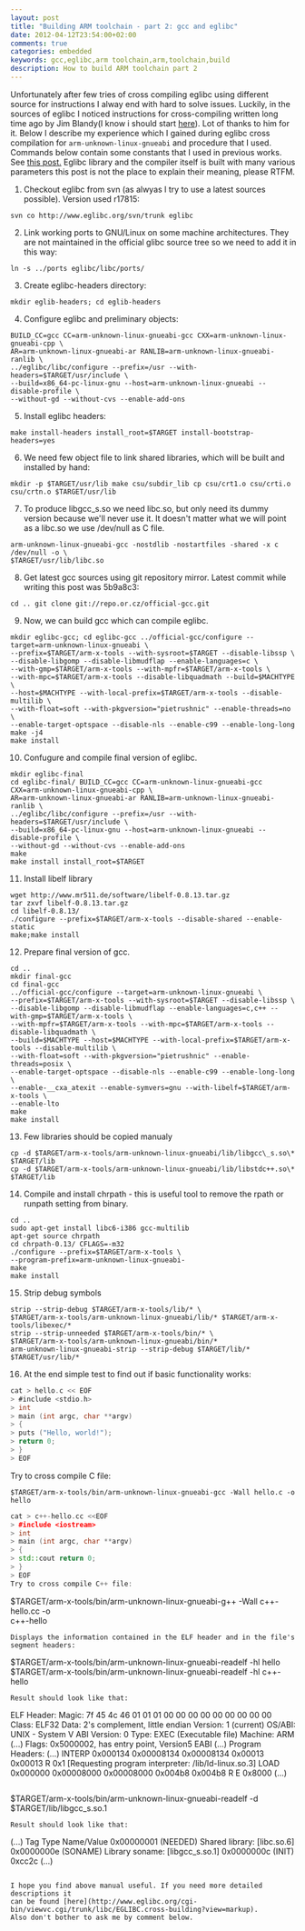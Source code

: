 ```yaml
---
layout: post
title: "Building ARM toolchain - part 2: gcc and eglibc"
date: 2012-04-12T23:54:00+02:00
comments: true
categories: embedded
keywords: gcc,eglibc,arm toolchain,arm,toolchain,build
description: How to build ARM toolchain part 2
---
```


Unfortunately after few tries of cross compiling eglibc using different source 
for instructions I alway end with hard to solve issues. Luckily, in the sources 
of eglibc I noticed instructions for cross-compiling written long time ago by 
Jim Blandy(I know i should start [here](http://www.eglibc.org/cgi-bin/viewvc.cgi/trunk/libc/EGLIBC.cross-building?revision=2037&view=markup)). 
Lot of thanks to him for it. Below I describe my experience which I gained 
during eglibc cross compilation for `arm-unknown-linux-gnueabi` and procedure that 
I used. Commands below contain some constants that I used in previous works. See 
[this post.](/2012/03/20/building-arm-toolchain-part-1-libs-and) 
Eglibc library and the compiler itself is built with many various parameters 
this post is not the place to explain their meaning, please RTFM.

1. Checkout eglibc from svn (as alwyas I try to use a latest sources possible).
Version used r17815:
```
svn co http://www.eglibc.org/svn/trunk eglibc
```
2. Link working ports to GNU/Linux on some machine architectures. They are not
maintained in the official glibc source tree so we need to add it in this way:
```
ln -s ../ports eglibc/libc/ports/
```
3. Create eglibc-headers directory:
```
mkdir eglib-headers; cd eglib-headers
```
4. Configure eglibc and preliminary objects:
```
BUILD_CC=gcc CC=arm-unknown-linux-gnueabi-gcc CXX=arm-unknown-linux-gnueabi-cpp \
AR=arm-unknown-linux-gnueabi-ar RANLIB=arm-unknown-linux-gnueabi-ranlib \
../eglibc/libc/configure --prefix=/usr --with-headers=$TARGET/usr/include \
--build=x86_64-pc-linux-gnu --host=arm-unknown-linux-gnueabi --disable-profile \
--without-gd --without-cvs --enable-add-ons
```
5. Install eglibc headers:
```
make install-headers install_root=$TARGET install-bootstrap-headers=yes
```
6. We need few object file to link shared libraries, which will be built and installed by hand:
```
mkdir -p $TARGET/usr/lib make csu/subdir_lib cp csu/crt1.o csu/crti.o csu/crtn.o $TARGET/usr/lib
```
7. To produce libgcc_s.so we need libc.so, but only need its dummy version because
we'll never use it. It doesn't matter what we will point as a libc.so we use /dev/null as C file.
```
arm-unknown-linux-gnueabi-gcc -nostdlib -nostartfiles -shared -x c /dev/null -o \
$TARGET/usr/lib/libc.so
```
8. Get latest gcc sources using git repository mirror. Latest commit while writing
this post was 5b9a8c3:
```
cd .. git clone git://repo.or.cz/official-gcc.git
```
9. Now, we can build gcc which can compile eglibc.
```
mkdir eglibc-gcc; cd eglibc-gcc ../official-gcc/configure --target=arm-unknown-linux-gnueabi \
--prefix=$TARGET/arm-x-tools --with-sysroot=$TARGET --disable-libssp \
--disable-libgomp --disable-libmudflap --enable-languages=c \
--with-gmp=$TARGET/arm-x-tools --with-mpfr=$TARGET/arm-x-tools \
--with-mpc=$TARGET/arm-x-tools --disable-libquadmath --build=$MACHTYPE \
--host=$MACHTYPE --with-local-prefix=$TARGET/arm-x-tools --disable-multilib \
--with-float=soft --with-pkgversion="pietrushnic" --enable-threads=no \
--enable-target-optspace --disable-nls --enable-c99 --enable-long-long
make -j4
make install
```
10. Confugure and compile final version of eglibc.
```
mkdir eglibc-final
cd eglibc-final/ BUILD_CC=gcc CC=arm-unknown-linux-gnueabi-gcc CXX=arm-unknown-linux-gnueabi-cpp \
AR=arm-unknown-linux-gnueabi-ar RANLIB=arm-unknown-linux-gnueabi-ranlib \
../eglibc/libc/configure --prefix=/usr --with-headers=$TARGET/usr/include \
--build=x86_64-pc-linux-gnu --host=arm-unknown-linux-gnueabi --disable-profile \
--without-gd --without-cvs --enable-add-ons
make
make install install_root=$TARGET
```
11. Install libelf library
```
wget http://www.mr511.de/software/libelf-0.8.13.tar.gz
tar zxvf libelf-0.8.13.tar.gz
cd libelf-0.8.13/
./configure --prefix=$TARGET/arm-x-tools --disable-shared --enable-static
make;make install
```
12. Prepare final version of gcc.
```
cd ..
mkdir final-gcc
cd final-gcc
../official-gcc/configure --target=arm-unknown-linux-gnueabi \
--prefix=$TARGET/arm-x-tools --with-sysroot=$TARGET --disable-libssp \
--disable-libgomp --disable-libmudflap --enable-languages=c,c++ --with-gmp=$TARGET/arm-x-tools \
--with-mpfr=$TARGET/arm-x-tools --with-mpc=$TARGET/arm-x-tools --disable-libquadmath \
--build=$MACHTYPE --host=$MACHTYPE --with-local-prefix=$TARGET/arm-x-tools --disable-multilib \
--with-float=soft --with-pkgversion="pietrushnic" --enable-threads=posix \
--enable-target-optspace --disable-nls --enable-c99 --enable-long-long \
--enable-__cxa_atexit --enable-symvers=gnu --with-libelf=$TARGET/arm-x-tools \
--enable-lto
make
make install
```
13. Few libraries should be copied manualy
```
cp -d $TARGET/arm-x-tools/arm-unknown-linux-gnueabi/lib/libgcc\_s.so\* $TARGET/lib
cp -d $TARGET/arm-x-tools/arm-unknown-linux-gnueabi/lib/libstdc++.so\* $TARGET/lib
```
14. Compile and install chrpath - this is useful tool to remove the rpath or runpath setting from binary.
```
cd ..
sudo apt-get install libc6-i386 gcc-multilib
apt-get source chrpath
cd chrpath-0.13/ CFLAGS=-m32
./configure --prefix=$TARGET/arm-x-tools \
--program-prefix=arm-unknown-linux-gnueabi-
make
make install
```
15. Strip debug symbols
```
strip --strip-debug $TARGET/arm-x-tools/lib/* \
$TARGET/arm-x-tools/arm-unknown-linux-gnueabi/lib/* $TARGET/arm-x-tools/libexec/*
strip --strip-unneeded $TARGET/arm-x-tools/bin/* \
$TARGET/arm-x-tools/arm-unknown-linux-gnueabi/bin/*
arm-unknown-linux-gnueabi-strip --strip-debug $TARGET/lib/* $TARGET/usr/lib/*
```
16. At the end simple test to find out if basic functionality works:
```c
cat > hello.c << EOF 
> #include <stdio.h>
> int
> main (int argc, char **argv) 
> { 
> puts ("Hello, world!"); 
> return 0; 
> } 
> EOF
```
Try to cross compile C file:
```
$TARGET/arm-x-tools/bin/arm-unknown-linux-gnueabi-gcc -Wall hello.c -o hello
```
```cpp
cat > c++-hello.cc <<EOF 
> #include <iostream> 
> int 
> main (int argc, char **argv) 
> { 
> std::cout return 0; 
> } 
> EOF
Try to cross compile C++ file:
```
$TARGET/arm-x-tools/bin/arm-unknown-linux-gnueabi-g++ -Wall c++-hello.cc -o \
c++-hello
```
Displays the information contained in the ELF header and in the file's segment headers:
```
$TARGET/arm-x-tools/bin/arm-unknown-linux-gnueabi-readelf -hl hello
$TARGET/arm-x-tools/bin/arm-unknown-linux-gnueabi-readelf -hl c++-hello
```
Result should look like that:
```
ELF Header:
  Magic: 7f 45 4c 46 01 01 01 00 00 00 00 00 00 00 00 00
  Class: ELF32
  Data: 2's complement, little endian
  Version: 1 (current)
  OS/ABI: UNIX - System V ABI
  Version: 0
  Type: EXEC (Executable file)
  Machine: ARM
  (...)
  Flags: 0x5000002, has entry point, Version5 EABI
  (...)
  Program Headers:
  (...)
  INTERP 0x000134 0x00008134 0x00008134 0x00013 0x00013 R 0x1
      [Requesting program interpreter: /lib/ld-linux.so.3]
  LOAD 0x000000 0x00008000 0x00008000 0x004b8 0x004b8 R E 0x8000
  (...)
  ```
```
$TARGET/arm-x-tools/bin/arm-unknown-linux-gnueabi-readelf -d \
$TARGET/lib/libgcc_s.so.1
```
Result should look like that:
```
(...)
Tag          Type           Name/Value
0x00000001 (NEEDED) Shared library: [libc.so.6]
0x0000000e (SONAME) Library soname: [libgcc_s.so.1]
0x0000000c (INIT) 0xcc2c (...)
```

I hope you find above manual useful. If you need more detailed descriptions it 
can be found [here](http://www.eglibc.org/cgi-bin/viewvc.cgi/trunk/libc/EGLIBC.cross-building?view=markup).
Also don't bother to ask me by comment below.
